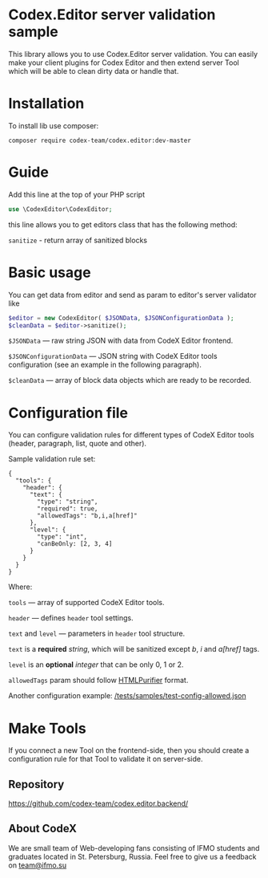 # Codex.Editor server validation sample

This library allows you to use Codex.Editor server validation. 
You can easily make your client plugins for Codex Editor and then 
extend server Tool which will be able to clean dirty data or handle that.

# Installation

To install lib use composer:
```
composer require codex-team/codex.editor:dev-master
```

# Guide 

Add this line at the top of your PHP script

```php
use \CodexEditor\CodexEditor;
```

this line allows you to get editors class that has the following method:

`sanitize` - return array of sanitized blocks

# Basic usage

You can get data from editor and send as param to editor's server validator like

```php
$editor = new CodexEditor( $JSONData, $JSONConfigurationData );
$cleanData = $editor->sanitize();
```

`$JSONData` — raw string JSON with data from CodeX Editor frontend.

`$JSONConfigurationData` — JSON string with CodeX Editor tools configuration (see an example in the following paragraph).

`$cleanData` — array of block data objects which are ready to be recorded. 

# Configuration file

You can configure validation rules for different types of CodeX Editor tools (header, paragraph, list, quote and other).

Sample validation rule set:

```$json
{
  "tools": {
    "header": {
      "text": {
        "type": "string",
        "required": true,
        "allowedTags": "b,i,a[href]"
      },
      "level": {
        "type": "int",
        "canBeOnly: [2, 3, 4]
      }
    }
  }
}
```

Where:

`tools` — array of supported CodeX Editor tools.

`header` — defines `header` tool settings.

`text` and `level` — parameters in `header` tool structure.
 
`text` is a **required** *string*, which will be sanitized except *b*, *i* and *a[href]* tags.  

`level` is an **optional** *integer* that can be only 0, 1 or 2.

`allowedTags` param should follow [HTMLPurifier](https://github.com/ezyang/htmlpurifier]) format.

Another configuration example: [/tests/samples/test-config-allowed.json](/tests/samples/test-config-allowed.json)

# Make Tools

If you connect a new Tool on the frontend-side, then you should create a configuration rule for that Tool to validate it on server-side.

## Repository 
<a href="https://github.com/codex-team/codex.editor.backend/">https://github.com/codex-team/codex.editor.backend/</a>


## About CodeX
We are small team of Web-developing fans consisting of IFMO students and graduates located in St. Petersburg, Russia. 
Feel free to give us a feedback on <a href="mailto::team@ifmo.su">team@ifmo.su</a>
